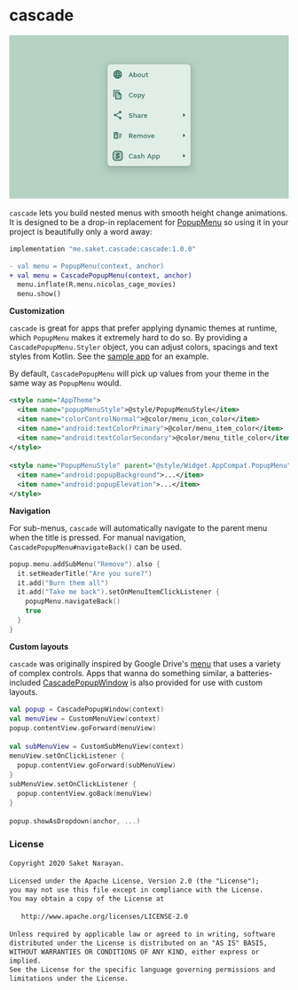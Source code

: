 # cascade

![screenshot](screenshot.jpg)

`cascade` lets you build nested menus with smooth height change animations. It is designed to be a drop-in replacement for [PopupMenu](https://developer.android.com/reference/androidx/appcompat/widget/PopupMenu) so using it in your project is beautifully only a word away:

```groovy
implementation "me.saket.cascade:cascade:1.0.0"
```

```diff
- val menu = PopupMenu(context, anchor)
+ val menu = CascadePopupMenu(context, anchor)
  menu.inflate(R.menu.nicolas_cage_movies)
  menu.show()
```

**Customization**

`cascade` is great for apps that prefer applying dynamic themes at runtime, which `PopupMenu` makes it extremely hard to do so. By providing a `CascadePopupMenu.Styler` object, you can adjust colors, spacings and text styles from Kotlin. See the [sample app](https://github.com/saket/cascade/blob/trunk/app/src/main/java/me/saket/cascade/sample/MainActivity.kt#L89) for an example. 

By default, `CascadePopupMenu` will pick up values from your theme in the same way as `PopupMenu` would.

```xml
<style name="AppTheme">
  <item name="popupMenuStyle">@style/PopupMenuStyle</item>
  <item name="colorControlNormal">@color/menu_icon_color</item>
  <item name="android:textColorPrimary">@color/menu_item_color</item>
  <item name="android:textColorSecondary">@color/menu_title_color</item>
</style>

<style name="PopupMenuStyle" parent="@style/Widget.AppCompat.PopupMenu">
  <item name="android:popupBackground">...</item>
  <item name="android:popupElevation">...</item>
</style>
```

**Navigation**

For sub-menus, `cascade` will automatically navigate to the parent menu when the title is pressed. For manual navigation, `CascadePopupMenu#navigateBack()` can be used.

```kotlin
popup.menu.addSubMenu("Remove").also {
  it.setHeaderTitle("Are you sure?")
  it.add("Burn them all")
  it.add("Take me back").setOnMenuItemClickListener {
    popupMenu.navigateBack()
    true
  }
}
```

**Custom layouts**

`cascade` was originally inspired by Google Drive's [menu](https://twitter.com/saketme/status/1313130386743066627) that uses a variety of complex controls. Apps that wanna do something similar, a batteries-included [CascadePopupWindow](https://github.com/saket/cascade/blob/trunk/cascade/src/main/java/me/saket/cascade/CascadePopupWindow.kt) is also provided for use with custom layouts. 

```kotlin
val popup = CascadePopupWindow(context)
val menuView = CustomMenuView(context)
popup.contentView.goForward(menuView)

val subMenuView = CustomSubMenuView(context)
menuView.setOnClickListener { 
  popup.contentView.goForward(subMenuView)
}
subMenuView.setOnClickListener {
  popup.contentView.goBack(menuView)
}

popup.showAsDropdown(anchor, ...)
```

### License

```
Copyright 2020 Saket Narayan.

Licensed under the Apache License, Version 2.0 (the "License");
you may not use this file except in compliance with the License.
You may obtain a copy of the License at

   http://www.apache.org/licenses/LICENSE-2.0

Unless required by applicable law or agreed to in writing, software
distributed under the License is distributed on an "AS IS" BASIS,
WITHOUT WARRANTIES OR CONDITIONS OF ANY KIND, either express or implied.
See the License for the specific language governing permissions and
limitations under the License.
```